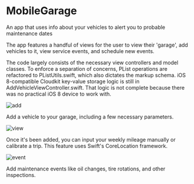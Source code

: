 # MobileGarage
An app that uses info about your vehicles to alert you to probable maintenance dates

The app features a handful of views for the user to view their 'garage', add vehicles to it, view service events, and schedule new events.

The code largely consists of the necessary view controllers and model classes. To enforce a separation of concerns, PList operations are refactored to PListUtils.swift, which also dictates the markup schema. iOS 8-compatible Cloudkit key-value storage logic is still in AddVehicleViewController.swift. That logic is not complete because there was no practical iOS 8 device to work with.

![add](http://i.imgur.com/wwpSlRN.png)

Add a vehicle to your garage, including a few necessary parameters.

![view](http://i.imgur.com/ZAaDU84.png)

Once it's been added, you can input your weekly mileage manually or calibrate a trip.  This feature uses Swift's CoreLocation framework.

![event](http://i.imgur.com/PTnH7ji.png)

Add maintenance events like oil changes, tire rotations, and other inspections.

